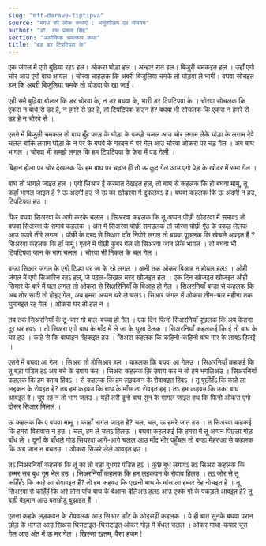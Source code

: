 ```yaml
---
slug: "mft-darave-tiptipva"
source: "मगध की लोक कथाएं : अनुशाीलन एवं संचयन"
author: "डॉ. राम प्रसाद सिंह"
section: "अलौकिक चमत्‍कार कथा"
title: "बड़ डर टिपटिपवा के"
---
```

एक जंगल में एगो बुढ़िया रहऽ हल। ओकरा घोड़ा हल । अन्हार रात हल। बिजुरी चमकइत हल । उहाँ एगो चोर आउ एगो बाघ आयल । चोरवा चाहलक कि अबरी बिजुलिया चमके तो घोड़वा ले भागी। बघवा सोचइत हल कि अबरी बिजुलिया चमके तो घोड़वा के खा जाईं। 

एही समै बुढ़िया बोलल कि डर चोरवा के, न डर बघवा के, भारी डर टिपटिपवा के । चोरवा सोचलक कि एकरा न बाधे से डर है, न हमरे से डर हे, तो टिपटिपवा कउन हे? बघवा भी सोचलक कि एकरा न हमरे से डर हे न चोरवे से । 

एतने में बिजुली चमकल तो बाघ मुँह फाड़ के घोड़ा के पकड़े चलल आउ चोर लगाम लेके घोड़ा के लगाम देवे चलल बाकि लगाम घोड़ा के न पर के बघवे के गरदन में पर गेल आउ चोरवा ओकरा पर चढ़ गेल । अब बाघ भागल । चोरवा भी समझे लगल कि हम टिपटिपवा के फेरा में पड़ गेली । 

बिहान होला पर चोर देखलक कि हम बाघ पर चढ़ल ही तो ऊ कूद गेल आउ एगो पेड़ के खोढर में समा गेल । 

बाघ तो भागले जाइत हल । एगो सिआर ई करमात देखइत हल, तो बाघ से कहलक कि हो बघवा मामू, तू कहाँ भागल जाइत हें ? ऊ अदमी हउ जे ऊ का खोढरवा में दुकलवऽ हे। बघवा कहलक कि ऊ अदमी न हउ, टिपटिपवा हउ । 

फिर बघवा सिअरवा के आगे करके चलल । सिअरवा कहलक कि तू अप्पन पोंछी खोढरवा में समावऽ तो बघवा सिअरवा के समावे कहलक । अंत में सिअरवा पोछी समउलक तो चोरवा पोछी ऐंठ के पकड़ लेलक आउ ऊपरे तीरे लगल । पोंछी के दरद से सिआर दाँत निपोरे लगल तो बघवा पूछलक कि खेचले अवइत हैं ? सिअरवा कहलक कि हाँ मामू ! एतने में पोंछी कुबर गेल तो सिअरवा जान लेके भागल । तो बघवा भी टिपटिपवा जान के भाग चलल । चोरवा भी निकल के चल गेल । 

बन्डा सिआर जंगल के एगो टिल्हा पर जा के रहे लगल । अभी तक ओकर बिआह न होयल हलऽ । ओही जंगल में एगो सिआरिन रहऽ हल, जे पढ़ल-लिखल मरद खोजइत हल । एक दिन खोजइत खोजइत ओही सियार के बारे में पता लगल तो ओकरा से सिअरिनियाँ के बिआह हो गेल । सिअरनियाँ बन्डा से कहलक कि अब तोर सादी तो होइए गेल, अब हमरा अप्पन घरे ले चलऽ। सिआर जंगल में ओकरा तीन-चार महीना तक घुमाबइत रह गेल । ओकरा घर तो हल न । 

तब तक सिअरनियाँ के टू-चार गो बाल-बच्चा हो गेल । एक दिन फिनो सिअरनियाँ पूछलक कि अब केतना दूर घर हवऽ । तो सिअरा एगो बाघ के माँद में ले जा के घुसा देलक । सिअरनियाँ कहलकई कि ई तो बाघ के घर हउ । काहे से कि बाघाइन मँहकइत हउ । सिअरा कहलक कि कहिनो-कहिनो बाघ मार के लाबऽ हिलई । 

एतने में बघवा आ गेल । सिअरा तो होसिआर हल । कहलक कि बघवा आ गेलउ । सिअरनियाँ कहकई कि तू बड़ा पंडित हऽ अब बचे के उपाय कर । सिअरा कहलक क़ि उपाय कर न तो हम भगलिअउ । सिअरनियाँ कहलक कि हम बताव हिवऽ । से कहलक कि हम लइकवन के रोवावइत हिवऽ । तू पूछीहँऽ कि काहे ला लइकन के रोवइत हे? तब हम कहबउ कि बाघ के माँस ला रोवइत हइ। तऽ हम कहबउ कि उका बाघ आवइत हे। चूप रह न तो भाग जतउ । यही तरी दूनो बाघ सुन के भागल जाइत हथ कि फिनो ओकरा एगो दोसर सिआर मिलल । 

ऊ कहलक कि ए बघवा मामू । काहाँ भागल जाइत हे? चल, चल, ऊ हमरे जात हउ । त सिअरवा कहकई कि हमरा विसवास न हउ । चल, हम ले चलऽ हिलऊ । बघवा कहलकई कि हमरा में तू अप्पन पिछला गोड़ बाँध ले । दूनों के बाँधले गोड़ सियरवा आगे-आगे चलल आउ माँद भीर पहुँचल तो बन्डा मेहरुआ से कहलक कि अब जान न बचतउ । ओकरा सिअरे लेले आवइत हउ । 

तऽ सिअरनियाँ कहलक कि तूं का तो बड़ा बुधगर पंडित हऽ । कुछ बुध लगावऽ तऽ सिअरा कहलक कि हम्मर सब बुध गूम भेल हउ । सिअरनियाँ कहलक कि हम लइकवन के रोवाव हिलउ । तऽ जोर से तू कहिँहँऽ कि काहे ला रोवावइत हैं? तो हम कहवउ कि एखनी बाघ के मांस ला हम्मर देह नोचइत हे । तू सिअरवा से कहिँहँ कि अरे तोरा पाँच बाघ के बेआना देलिअउ हलऽ आउ एक्के गो के पकड़ले आवइत हें? तू बड़ी बेइमान आउ बतछोडू बुझाइत हैं । 

एतना कहके लड़कवन के रोववलक आउ सिआर डाँट के ओइसहीं कहलक । ये ही बात सुनके बघवा परान छोड़ के भागल आउ सिअरा घिसटाइत-घिसटाइत ओकर गोड़ में बँधल चलल । ओकर माथा-कपार चूरा गेल आउ अंत में ऊ मर गेल । खिस्सा खतम, पैसा हजम ! 
